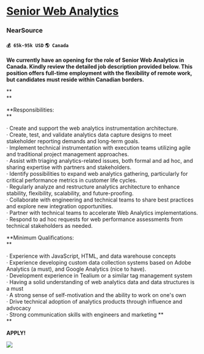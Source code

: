 # [Senior Web Analytics](https://www.remotewlb.com/apply/senior-web-analytics)  
### NearSource  
#### `💰 65k-95k USD` `🌎 Canada`  

**We currently have an opening for the role of Senior Web Analytics in Canada. Kindly review the detailed job description provided below. This position offers full-time employment with the flexibility of remote work, but candidates must reside within Canadian borders.**

 **  
**

 **Responsibilities:  
**

· Create and support the web analytics instrumentation architecture.  
· Create, test, and validate analytics data capture designs to meet stakeholder reporting demands and long-term goals.  
· Implement technical instrumentation with execution teams utilizing agile and traditional project management approaches.  
· Assist with triaging analytics-related issues, both formal and ad hoc, and sharing expertise with partners and stakeholders.  
· Identify possibilities to expand web analytics gathering, particularly for critical performance metrics in customer life cycles.  
· Regularly analyze and restructure analytics architecture to enhance stability, flexibility, scalability, and future-proofing.  
· Collaborate with engineering and technical teams to share best practices and explore new integration opportunities.  
· Partner with technical teams to accelerate Web Analytics implementations.  
· Respond to ad hoc requests for web performance assessments from technical stakeholders as needed.  

 **Minimum Qualifications:  
**

· Experience with JavaScript, HTML, and data warehouse concepts  
· Experience developing custom data collection systems based on Adobe Analytics (a must), and Google Analytics (nice to have).  
· Development experience in Tealium or a similar tag management system  
· Having a solid understanding of web analytics data and data structures is a must  
· A strong sense of self-motivation and the ability to work on one's own  
· Drive technical adoption of analytics products through influence and advocacy  
· Strong communication skills with engineers and marketing **  
**

 **APPLY!**

![](https://remotive.com/job/track/1895636/blank.gif?source=public_api)

